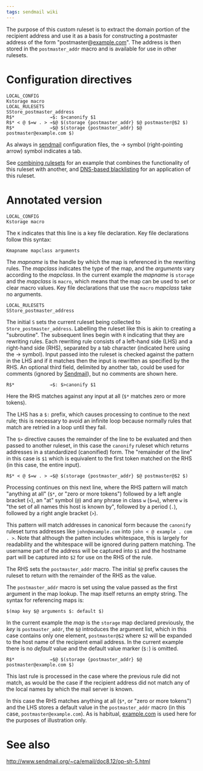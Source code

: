 ```yaml
---
tags: sendmail wiki
---
```


The purpose of this custom ruleset is to extract the domain portion of the recipient address and use it as a basis for constructing a postmaster address of the form "postmaster@[example.com](/wiki/example.com)". The address is then stored in the `postmaster_addr` macro and is available for use in other rulesets.

# Configuration directives

    LOCAL_CONFIG
    Kstorage macro
    LOCAL_RULESETS
    SStore_postmaster_address
    R$*             →$: $>canonify $1
    R$* < @ $=w . > →$@ $(storage {postmaster_addr} $@ postmaster@$2 $)
    R$*             →$@ $(storage {postmaster_addr} $@ postmaster@example.com $)

As always in [sendmail](/wiki/sendmail) configuration files, the → symbol (right-pointing arrow) symbol indicates a tab.

See [combining rulesets](/wiki/combining_rulesets) for an example that combines the functionality of this ruleset with another, and [DNS-based blacklisting](/wiki/DNS-based_blacklisting) for an application of this ruleset.

# Annotated version

    LOCAL_CONFIG
    Kstorage macro

The `K` indicates that this line is a key file declaration. Key file declarations follow this syntax:

    Kmapname mapclass arguments

The _mapname_ is the handle by which the map is referenced in the rewriting rules. The _mapclass_ indicates the type of the map, and the _arguments_ vary according to the _mapclass_. In the current example the _mapname_ is `storage` and the _mapclass_ is `macro`, which means that the map can be used to set or clear macro values. Key file declarations that use the `macro` _mapclass_ take no arguments.

    LOCAL_RULESETS
    SStore_postmaster_address

The initial `S` sets the current ruleset being collected to `Store_postmaster_address`. Labelling the ruleset like this is akin to creating a "subroutine". The subsequent lines begin with `R` indicating that they are rewriting rules. Each rewriting rule consists of a left-hand side (LHS) and a right-hand side (RHS), separated by a tab character (indicated here using the → symbol). Input passed into the ruleset is checked against the pattern in the LHS and if it matches then the input is rewritten as specified by the RHS. An optional third field, delimited by another tab, could be used for comments (ignored by [Sendmail](/wiki/Sendmail)), but no comments are shown here.

    R$*             →$: $>canonify $1

Here the RHS matches against any input at all (`$*` matches zero or more tokens).

The LHS has a `$:` prefix, which causes processing to continue to the next rule; this is necessary to avoid an infinite loop because normally rules that match are retried in a loop until they fail.

The `$>` directive causes the remainder of the line to be evaluated and then passed to another ruleset, in this case the `canonify` ruleset which returns addresses in a standardized (canonified) form. The "remainder of the line" in this case is `$1` which is equivalent to the first token matched on the RHS (in this case, the entire input).

    R$* < @ $=w . > →$@ $(storage {postmaster_addr} $@ postmaster@$2 $)

Processing continues on this next line, where the RHS pattern will match "anything at all" (`$*`, or "zero or more tokens") followed by a left angle bracket (`<`), an "at" symbol (`@`) and any phrase in class `w` (`$=w`), where `w` is "the set of all names this host is known by", followed by a period (`.`), followed by a right angle bracket (`>`).

This pattern will match addresses in canonical form because the `canonify` ruleset turns addresses like `john@example.com` into `john < @ example . com . >`. Note that although the patten includes whitespace, this is largely for readability and the whitespace will be ignored during pattern matching. The username part of the address will be captured into `$1` and the hostname part will be captured into `$2` for use on the RHS of the rule.

The RHS sets the `postmaster_addr` macro. The initial `$@` prefix causes the ruleset to return with the remainder of the RHS as the value.

The `postmaster_addr` macro is set using the value passed as the first argument in the map lookup. The map itself returns an empty string. The syntax for referencing maps is:

    $(map key $@ arguments $: default $)

In the current example the _map_ is the `storage` map declared previously, the _key_ is `postmaster_addr`, the `$@` introduces the argument list, which in this case contains only one element, `postmaster@$2` where `$2` will be expanded to the host name of the recipient email address. In the current example there is no _default_ value and the default value marker (`$:`) is omitted.

    R$*             →$@ $(storage {postmaster_addr} $@ postmaster@example.com $)

This last rule is processed in the case where the previous rule did not match, as would be the case if the recipient address did not match any of the local names by which the mail server is known.

In this case the RHS matches anything at all (`$*`, or "zero or more tokens") and the LHS stores a default value in the `postmaster_addr` macro (in this case, `postmaster@example.com`). As is habitual, [example.com](/wiki/example.com) is used here for the purposes of illustration only.

# See also

<http://www.sendmail.org/~ca/email/doc8.12/op-sh-5.html>
